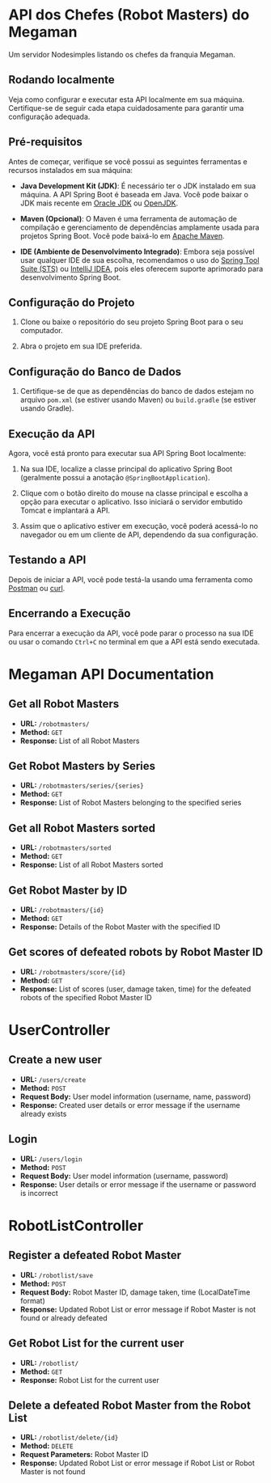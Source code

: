 # API dos Chefes (Robot Masters) do Megaman

Um servidor Nodesimples listando os chefes da franquia Megaman.

## Rodando localmente

Veja como configurar e executar esta API localmente em sua máquina. Certifique-se de seguir cada etapa cuidadosamente para garantir uma configuração adequada.

## Pré-requisitos

Antes de começar, verifique se você possui as seguintes ferramentas e recursos instalados em sua máquina:

- **Java Development Kit (JDK)**: É necessário ter o JDK instalado em sua máquina. A API Spring Boot é baseada em Java. Você pode baixar o JDK mais recente em [Oracle JDK](https://www.oracle.com/java/technologies/javase-downloads.html) ou [OpenJDK](https://adoptopenjdk.net/).

- **Maven (Opcional)**: O Maven é uma ferramenta de automação de compilação e gerenciamento de dependências amplamente usada para projetos Spring Boot. Você pode baixá-lo em [Apache Maven](https://maven.apache.org/download.cgi).

- **IDE (Ambiente de Desenvolvimento Integrado)**: Embora seja possível usar qualquer IDE de sua escolha, recomendamos o uso do [Spring Tool Suite (STS)](https://spring.io/tools) ou [IntelliJ IDEA](https://www.jetbrains.com/idea/), pois eles oferecem suporte aprimorado para desenvolvimento Spring Boot.

## Configuração do Projeto

1. Clone ou baixe o repositório do seu projeto Spring Boot para o seu computador.

2. Abra o projeto em sua IDE preferida.

## Configuração do Banco de Dados

1. Certifique-se de que as dependências do banco de dados estejam no arquivo `pom.xml` (se estiver usando Maven) ou `build.gradle` (se estiver usando Gradle).

## Execução da API

Agora, você está pronto para executar sua API Spring Boot localmente:

1. Na sua IDE, localize a classe principal do aplicativo Spring Boot (geralmente possui a anotação `@SpringBootApplication`).

2. Clique com o botão direito do mouse na classe principal e escolha a opção para executar o aplicativo. Isso iniciará o servidor embutido Tomcat e implantará a API.

3. Assim que o aplicativo estiver em execução, você poderá acessá-lo no navegador ou em um cliente de API, dependendo da sua configuração.

## Testando a API

Depois de iniciar a API, você pode testá-la usando uma ferramenta como [Postman](https://www.postman.com/) ou [curl](https://curl.se/).

## Encerrando a Execução

Para encerrar a execução da API, você pode parar o processo na sua IDE ou usar o comando `Ctrl+C` no terminal em que a API está sendo executada.

# Megaman API Documentation

## Get all Robot Masters

- **URL:** `/robotmasters/`
- **Method:** `GET`
- **Response:** List of all Robot Masters

## Get Robot Masters by Series

- **URL:** `/robotmasters/series/{series}`
- **Method:** `GET`
- **Response:** List of Robot Masters belonging to the specified series

## Get all Robot Masters sorted

- **URL:** `/robotmasters/sorted`
- **Method:** `GET`
- **Response:** List of all Robot Masters sorted

## Get Robot Master by ID

- **URL:** `/robotmasters/{id}`
- **Method:** `GET`
- **Response:** Details of the Robot Master with the specified ID

## Get scores of defeated robots by Robot Master ID

- **URL:** `/robotmasters/score/{id}`
- **Method:** `GET`
- **Response:** List of scores (user, damage taken, time) for the defeated robots of the specified Robot Master ID

# UserController

## Create a new user

- **URL:** `/users/create`
- **Method:** `POST`
- **Request Body:** User model information (username, name, password)
- **Response:** Created user details or error message if the username already exists

## Login

- **URL:** `/users/login`
- **Method:** `POST`
- **Request Body:** User model information (username, password)
- **Response:** User details or error message if the username or password is incorrect

# RobotListController

## Register a defeated Robot Master

- **URL:** `/robotlist/save`
- **Method:** `POST`
- **Request Body:** Robot Master ID, damage taken, time (LocalDateTime format)
- **Response:** Updated Robot List or error message if Robot Master is not found or already defeated

## Get Robot List for the current user

- **URL:** `/robotlist/`
- **Method:** `GET`
- **Response:** Robot List for the current user

## Delete a defeated Robot Master from the Robot List

- **URL:** `/robotlist/delete/{id}`
- **Method:** `DELETE`
- **Request Parameters:** Robot Master ID
- **Response:** Updated Robot List or error message if Robot List or Robot Master is not found
